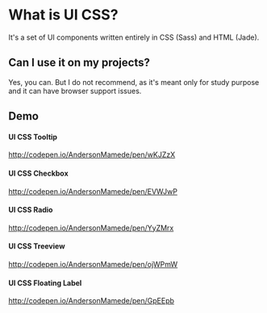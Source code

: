 # What is UI CSS?
It's a set of UI components written entirely in CSS (Sass) and HTML (Jade).

## Can I use it on my projects?
Yes, you can. But I do not recommend, as it's meant only for study purpose and it can have browser support issues.

## Demo
#### UI CSS Tooltip
http://codepen.io/AndersonMamede/pen/wKJZzX

#### UI CSS Checkbox
http://codepen.io/AndersonMamede/pen/EVWJwP

#### UI CSS Radio
http://codepen.io/AndersonMamede/pen/YyZMrx

#### UI CSS Treeview
http://codepen.io/AndersonMamede/pen/ojWPmW

#### UI CSS Floating Label
http://codepen.io/AndersonMamede/pen/GpEEpb
